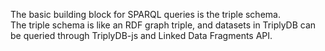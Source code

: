 The basic building block for SPARQL queries is the triple schema.  
The triple schema is like an RDF graph triple, and datasets in TriplyDB can be queried through TriplyDB-js and Linked Data Fragments API.
